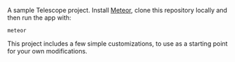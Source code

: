 A sample Telescope project. Install [Meteor](http://meteor.com), clone this repository locally and then run the app with:

```
meteor
```

This project includes a few simple customizations, to use as a starting point for your own modifications. 
